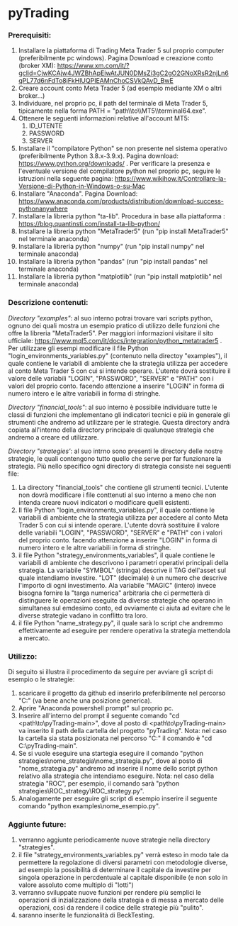 # pyTrading 

### Prerequisiti:

1) Installare la piattaforma di Trading Meta Trader 5 sul proprio computer (preferibilmente pc windows). Pagina Download e creazione conto (broker XM): https://www.xm.com/it/?gclid=CjwKCAjw4JWZBhApEiwAtJUN0DMsZi3gC2gO2GNoXRsR2njLn6qPL77d6nFdTo8jFkHlUQPIEAMnChoCSVkQAvD_BwE 
2) Creare account conto Meta Trader 5 (ad esempio mediante XM o altri broker...)
3) Individuare, nel proprio pc, il path del terminale di Meta Trader 5, tipicamente nella forma 
PATH = "path\\\to\\\MT5\\\terminal64.exe".
4) Ottenere le seguenti informazioni relative all'account MT5:
   1) ID_UTENTE
   2) PASSWORD
   3)  SERVER
5) Installare il "compilatore Python" se non presente nel sistema operativo (preferibilmente Python 3.8.x-3.9.x). Pagina download: https://www.python.org/downloads/ .
Per verificare la presenza e l'eventuale versione del compilatore python nel proprio pc, seguire le istruzioni nella seguente pagina:  https://www.wikihow.it/Controllare-la-Versione-di-Python-in-Windows-o-su-Mac
6) Installare "Anaconda". Pagina Download:  https://www.anaconda.com/products/distribution/download-success-pythonanywhere
7) Installare la libreria python "ta-lib". Procedura in base alla piattaforma : https://blog.quantinsti.com/install-ta-lib-python/
8) Installare la libreria python "MetaTrader5" (run "pip install MetaTrader5" nel terminale anaconda)
9) Installare la libreria python "numpy" (run "pip install numpy" nel terminale anaconda)
10) Installare la libreria python "pandas" (run "pip install pandas" nel terminale anaconda)
11) Installare la libreria python "matplotlib"  (run "pip install matplotlib" nel terminale anaconda)

### Descrizione contenuti:
*Directory "examples"*: al suo interno potrai trovare vari scripts python, ognuno dei quali mostra un esempio pratico di utilizzo delle funzioni che offre la libreria "MetaTrader5".
Per maggiori informazioni visitare il sito ufficiale: https://www.mql5.com/it/docs/integration/python_metatrader5 . Per utilizzare gli esempi modificare il file Python "login_environments_variables.py" (contenuto nella directoy "examples"), il quale contiene le variabili di ambiente che la strategia utilizza per accedere al conto Meta Trader 5 con cui si intende operare. L'utente dovrà sostituire il valore delle variabili "LOGIN", "PASSWORD", "SERVER" e "PATH" con i valori del proprio conto. facendo attenzione a inserire "LOGIN" in forma di numero intero e le altre variabili in forma di stringhe.

*Directory "financial_tools"*: al suo interno è possibile individuare tutte le classi di funzioni che implementano gli indicatori tecnici e più in generale gli strumenti che andremo ad utilizzare per le strategie. Questa directory andrà copiata all'interno della directory principale di qualunque strategia che andremo a creare ed utilizzare.

*Directory "strategies'*: al suo intrno sono presenti le directory delle nostre strategie, le quali contengono tutto quello che serve per far funzionare la strategia. Più nello specifico ogni directory di strategia consiste nei seguenti file:
1) La directory "financial_tools" che contiene gli strumenti tecnici. L'utente non dovrà modificare i file conttenuti al suo interno a meno che non intenda creare nuovi indicatori o modificare quelli esistenti.
2) Il file Python "login_environments_variables.py", il quale contiene le variabili di ambiente che la strategia utilizza per accedere al conto Meta Trader 5 con cui si intende operare. L'utente dovrà sostituire il valore delle variabili "LOGIN", "PASSWORD", "SERVER" e "PATH" con i valori del proprio conto. facendo attenzione a inserire "LOGIN" in forma di numero intero e le altre variabili in forma di stringhe.
3) il file Python "strategy_environments_variables", il quale contiene le variabili di ambiente che descrivono i parametri operativi principali della strategia. La variabile "SYMBOL" (stringa) descrive il TAG dell'asset sul quale intendiamo investire. "LOT" (decimale) è un numero che descrive l'importo di ogni investimento. Ala variabile "MAGIC" (intero) invece bisogna fornire la "targa numerica" arbitraria che ci permetterà di distinguere le operazioni eseguite da diverse strategie che operano in simultanea sul emdesimo conto, ed ovviamente ci aiuta ad evitare che le diverse strategie vadano in conflitto tra loro.
4) il file Python "name_strategy.py", il quale sarà lo script che andremmo effettivamente ad eseguire per rendere operativa la strategia mettendola a mercato. 

### Utilizzo:

Di seguito si illustra il procedimento da seguire per avviare gli script di esempio o le strategie:
1) scaricare il progetto da github ed inserirlo preferibilmente nel percorso "C:\" (va bene anche una posizione generica).
2) Aprire "Anaconda powershell prompt" sul proprio pc. 
3) Inserire all'interno del prompt il seguente comando "cd <path\to\pyTrading-main>", dove al posto di <path\to\pyTrading-main> va inserito il path della cartella del progetto "pyTrading". Nota: nel caso la cartella sia stata posizionata nel percorso "C:\" il comando è "cd C:\pyTrading-main".
4) Se si vuole eseguire una startegia eseguire il comando "python strategies\nome_strategia\nome_strategia.py", dove al posto di "nome_strategia.py" andremo ad inserire il nome dello script python relativo alla strategia che intendiamo eseguire. Nota: nel caso della strategia "ROC", per esempio, il comando sarà "python strategies\ROC_strategy\ROC_strategy.py".
5) Analogamente per eseguire gli script di esempio inserire il seguente comando "python examples\nome_esempio.py".

### Aggiunte future:

1) verranno aggiunte periodicamente nuove strategie nella directory "strategies". 
2) il file "strategy_environments_variables.py" verrà esteso in modo tale da permettere la regolazione di diversi parametri con metodologie diverse, ad esempio la possibilità di determinare il capitale da investire per singola operazione in percdentuale al capitale disponibile (e non solo in valore assoluto come multiplo di "lotti")
3) verranno sviluppate nuove funzioni per rendere più semplici le operazioni di inzializzazione della strategia e di messa a mercato delle operazioni, così da rendere il codice delle strategie più "pulito".
4) saranno inserite le funzionalità di BeckTesting.